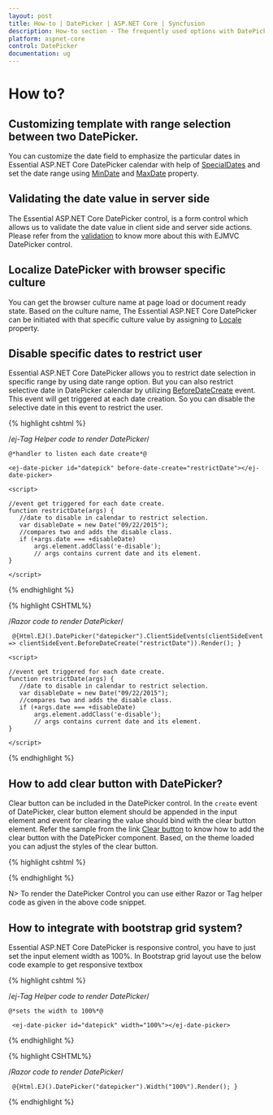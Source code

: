 ```yaml
---
layout: post
title: How-to | DatePicker | ASP.NET Core | Syncfusion
description: How-to section - The frequently used options with DatePicker 
platform: aspnet-core
control: DatePicker
documentation: ug
---
```

# How to?

## Customizing template with range selection between two DatePicker. 

You can customize the date field to emphasize the particular dates in Essential ASP.NET Core  DatePicker calendar with help of [SpecialDates](http://help.syncfusion.com/js/api/ejdatepicker#members:specialdates) and set the date range using [MinDate](http://help.syncfusion.com/js/api/ejdatepicker#members:mindate) and [MaxDate](http://help.syncfusion.com/js/api/ejdatepicker#members:maxdate) property. 

## Validating the date value in server side
	
The Essential ASP.NET Core DatePicker control, is a form control which  allows us to validate the date value in client side and server side actions. Please refer from the [validation](https://www.syncfusion.com/kb/5433/how-to-achieve-the-required-field-validation-for-datepicker-control-in-asp-net-mvc) to know more about this with EJMVC DatePicker control.

## Localize DatePicker with browser specific culture

You can get the browser culture name at page load or document ready state. Based on the culture name, The Essential ASP.NET Core DatePicker can be initiated with that specific culture value by assigning to [Locale](http://help.syncfusion.com/js/api/ejdatepicker#members:locale) property. 

## Disable specific dates to restrict user

Essential ASP.NET Core DatePicker allows you to restrict date selection in specific range by using date range option. But you can also restrict selective date in DatePicker calendar by utilizing [BeforeDateCreate](http://help.syncfusion.com/js/api/ejdatepicker#events:beforedatecreate) event. This event will get triggered at each date creation. So you can disable the selective date in this event to restrict the user.

{% highlight cshtml %}

/*ej-Tag Helper code to render DatePicker*/

    @*handler to listen each date create*@

    <ej-date-picker id="datepick" before-date-create="restrictDate"></ej-date-picker>

    <script>   
   
    //event get triggered for each date create.
    function restrictDate(args) {
       //date to disable in calendar to restrict selection.
       var disableDate = new Date("09/22/2015"); 
       //compares two and adds the disable class.
       if (+args.date === +disableDate)                
           args.element.addClass('e-disable');  
           // args contains current date and its element.          
    }
         
    </script>


{% endhighlight %}

{% highlight CSHTML%}

/*Razor code to render DatePicker*/

     @{Html.EJ().DatePicker("datepicker").ClientSideEvents(clientSideEvent => clientSideEvent.BeforeDateCreate("restrictDate")).Render(); }

    <script>   
   
    //event get triggered for each date create.
    function restrictDate(args) {
       //date to disable in calendar to restrict selection.
       var disableDate = new Date("09/22/2015"); 
       //compares two and adds the disable class.
       if (+args.date === +disableDate)                
           args.element.addClass('e-disable');  
           // args contains current date and its element.          
    }
         
    </script>


{% endhighlight %}

## How to add clear button with DatePicker?

Clear button can be included in the DatePicker control. In the `create` event of DatePicker, clear button element should be appended in the input element and event for clearing the value should bind with the clear button element. Refer the sample from the link [Clear button](http://jsplayground.syncfusion.com/mmdn4d0q) to know how to add the clear button with the DatePicker component. Based, on the theme loaded you can adjust the styles of the clear button.

{% highlight cshtml %}

<ej-date-picker id="date" create="Created" value="System.DateTime.Now"></ej-date-picker>

<script>
    function Created() {
        if (this.innerWrapper.find('.e-clear-date').length == 0) {
            this.innerWrapper.append("<span class='e-clear-date e-icon'></span>"); // create and append the 'div' element to the calendar
            this._on($('.e-clear-date', this.innerWrapper), "click", function () { this.option('value', null); if (!this.model.displayInline) this.hide(); }); // bind the 'Click' event to that 'div' element
        }
    }
</script>

<style>
    /*styles for clear button*/ 
    .e-clear-date {
        text-align: center;
        position: absolute;
        right: 24px;
        top: 0;
        background: #ececec;
        width: 21px !important;
        height: 100% !important;
        margin-top: -16px !important;
    }

    .e-clear-date:hover {
        background: #86cbea;
        cursor: pointer;
    }

    .e-clear-date:before {
        content: "\e605";
        font-size: 16px;
        line-height: 1.8;
    }
    /*end of styles*/ 
</style>

{% endhighlight %}


N> To render the DatePicker Control you can use either Razor or Tag helper code as given in the above code snippet.

## How to integrate with bootstrap grid system? 

Essential ASP.NET Core  DatePicker is responsive control, you have to just set the input element width as 100%. In Bootstrap grid layout use the below code example to get responsive textbox 

{% highlight cshtml %}

/*ej-Tag Helper code to render DatePicker*/

    @*sets the width to 100%*@

     <ej-date-picker id="datepick" width="100%"></ej-date-picker>


{% endhighlight %}

{% highlight CSHTML%}

/*Razor code to render DatePicker*/

     @{Html.EJ().DatePicker("datepicker").Width("100%").Render(); }


{% endhighlight %}


